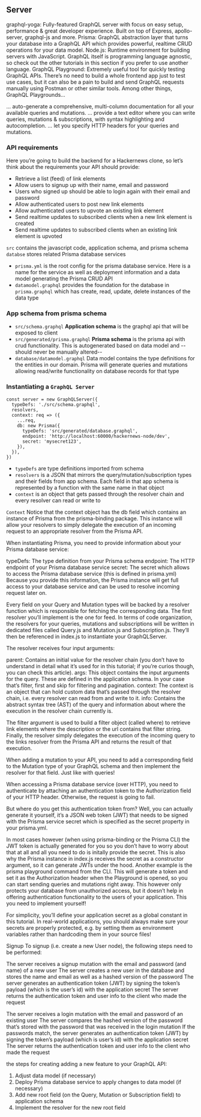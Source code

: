 ## Server

graphql-yoga: Fully-featured GraphQL server with focus on easy setup, performance & great developer experience. Built on top of Express, apollo-server, graphql-js and more.
Prisma: GraphQL abstraction layer that turns your database into a GraphQL API which provides powerful, realtime CRUD operations for your data model.
Node.js: Runtime environment for building servers with JavaScript. GraphQL itself is programming language agnostic, so check out the other tutorials in this section if you prefer to use another language.
GraphQL Playground: Extremely useful tool for quickly testing GraphQL APIs. There’s no need to build a whole frontend app just to test use cases, but it can also be a pain to build and send GraphQL requests manually using Postman or other similar tools. Among other things, GraphQL Playgrounds…

… auto-generate a comprehensive, multi-column documentation for all your available queries and mutations.
… provide a text editor where you can write queries, mutations & subscriptions, with syntax highlighting and autocompletion.
… let you specify HTTP headers for your queries and mutations.

### API requirements
Here you’re going to build the backend for a Hackernews clone, so let’s think about the requirements your API should provide:

- Retrieve a list (feed) of link elements
- Allow users to signup up with their name, email and password
- Users who signed up should be able to login again with their email and password
- Allow authenticated users to post new link elements
- Allow authenticated users to upvote an existing link element
- Send realtime updates to subscribed clients when a new link element is created
- Send realtime updates to subscribed clients when an existing link element is upvoted

`src` contains the javascript code, application schema, and prisma schema
`databse` stores related Prisma database services
- `prisma.yml` is the root config for the prisma database service. Here is a name for the service as well as deployment information and a data model generating the Prisma CRUD API
- `datamodel.graphql` provides the foundation for the database in `prisma.graphql` which has create, read, update, delete instances of the data type

### App schema from prisma schema
- `src/schema.graphql` **Application schema** is the graphql api that will be exposed to client
- `src/generated/prisma.graphql` **Prisma schema** is the prisma api with crud functionality. This is autogenerated based on data model and --should never be manually altered--
- `database/datamodel.graphql` Data model contains the type definitions for the entities in our domain. Prisma will generate queries and mutations allowing read/write functionality on database records for that type

### Instantiating a `GraphQL Server`
```
const server = new GraphQLServer({
  typeDefs: './src/schema.graphql',
  resolvers,
  context: req => ({
    ...req,
    db: new Prisma({
      typeDefs: 'src/generated/database.graphql',
      endpoint: 'http://localhost:60000/hackernews-node/dev',
      secret: 'mysecret123',
    }),
  }),
})
```

- `typeDefs` are type definitions imported from schema
- `resolvers` is a JSON that mirrors the query/mutation/subscription types and their fields from app schema. Each field in that app schema is represented by a function with the same name in that object
- `context` is an object that gets passed through the resolver chain and every resolver can read or write to 

`Context` Notice that the context object has the db field which contains an instance of Prisma from the prisma-binding package. This instance will allow your resolvers to simply delegate the execution of an incoming request to an appropriate resolver from the Prisma API.

When instantiating Prisma, you need to provide information about your Prisma database service:

typeDefs: The type definition from your Prisma schema
endpoint: The HTTP endpoint of your Prisma database service
secret: The secret which allows to access the Prisma database service (this is defined in prisma.yml)
Because you provide this information, the Prisma instance will get full access to your database service and can be used to resolve incoming request later on.

Every field on your Query and Mutation types will be backed by a resolver function which is responsible for fetching the corresponding data. The first resolver you’ll implement is the one for feed.
In terms of code organization, the resolvers for your queries, mutations and subscriptions will be written in dedicated files called Query.js and Mutation.js and Subscription.js. They’ll then be referenced in index.js to instantiate your GraphQLServer.

The resolver receives four input arguments:

parent: Contains an initial value for the resolver chain (you don’t have to understand in detail what it’s used for in this tutorial; if you’re curios though, you can check this article).
args: This object contains the input arguments for the query. These are defined in the application schema. In your case that’s filter, first and skip for filtering and pagination.
context: The context is an object that can hold custom data that’s passed through the resolver chain, i.e. every resolver can read from and write to it.
info: Contains the abstract syntax tree (AST) of the query and information about where the execution in the resolver chain currently is.

The filter argument is used to build a filter object (called where) to retrieve link elements where the description or the url contains that filter string.
Finally, the resolver simply delegates the execution of the incoming query to the links resolver from the Prisma API and returns the result of that execution.

When adding a mutation to your API, you need to add a corresponding field to the Mutation type of your GraphQL schema and then implement the resolver for that field. Just like with queries!

When accessing a Prisma database service (over HTTP), you need to authenticate by attaching an authentication token to the Authorization field of your HTTP header. Otherwise, the request is going to fail.

But where do you get this authentication token from? Well, you can actually generate it yourself, it’s a JSON web token (JWT) that needs to be signed with the Prisma service secret which is specified as the secret property in your prisma.yml.

In most cases however (when using prisma-binding or the Prisma CLI) the JWT token is actually generated for you so you don’t have to worry about that at all and all you need to do is initally provide the secret. This is also why the Prisma instance in index.js receives the secret as a constructor argument, so it can generate JWTs under the hood. Another example is the prisma playground command from the CLI. This will generate a token and set it as the Authorization header when the Playground is opened, so you can start sending queries and mutations right away.
This however only protects your database from unauthorized access, but it doesn’t help in offering authentication functionality to the users of your application. This you need to implement yourself!

For simplicity, you’ll define your application secret as a global constant in this tutorial. In real-world applications, you should always make sure your secrets are properly protected, e.g. by setting them as environment variables rather than hardcoding them in your source files!

Signup
To signup (i.e. create a new User node), the following steps need to be performed:

The server receives a signup mutation with the email and password (and name) of a new user
The server creates a new user in the database and stores the name and email as well as a hashed version of the password
The server generates an authentication token (JWT) by signing the token’s payload (which is the user’s id) with the application secret
The server returns the authentication token and user info to the client who made the request

The server receives a login mutation with the email and password of an existing user
The server compares the hashed version of the password that’s stored with the password that was received in the login mutation
If the passwords match, the server generates an authentication token (JWT) by signing the token’s payload (which is user’s id) with the application secret
The server returns the authentication token and user info to the client who made the request


the steps for creating adding a new feature to your GraphQL API:

1. Adjust data model (if necessary)
2. Deploy Prisma database service to apply changes to data model (if necessary)
3. Add new root field (on the Query, Mutation or Subscription field) to application schema
4. Implement the resolver for the new root field
